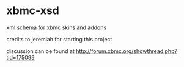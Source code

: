 xbmc-xsd
========

xml schema for xbmc skins and addons

credits to jeremiah for starting this project

discussion can be found at http://forum.xbmc.org/showthread.php?tid=175099

